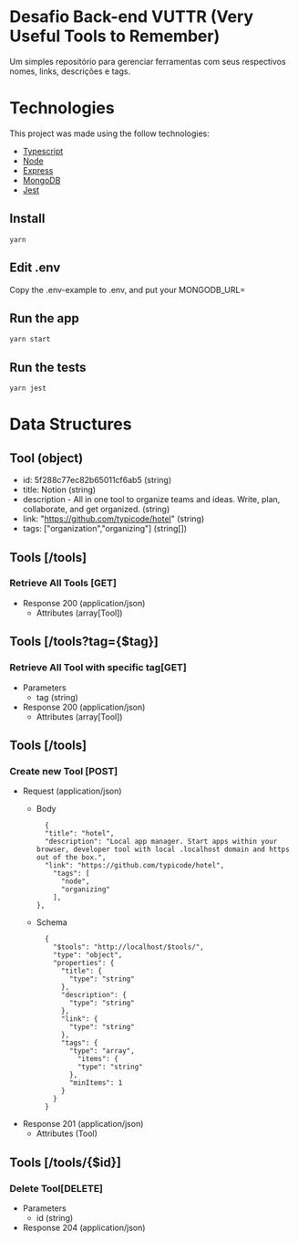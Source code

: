# Desafio Back-end VUTTR (Very Useful Tools to Remember)
  Um simples repositório para gerenciar ferramentas com seus respectivos nomes, links, descrições e tags.

# Technologies
This project was made using the follow technologies:

* [Typescript](https://www.typescriptlang.org/)
* [Node](https://nodejs.org/en/)
* [Express](https://expressjs.com/)
* [MongoDB](https://mongodb.com/docs)
* [Jest](https://jestjs.io/)



## Install

    yarn

## Edit .env

  Copy the .env-example to .env, and put your MONGODB_URL=

## Run the app

    yarn start


## Run the tests

    yarn jest

# Data Structures

## Tool (object)
+ id: 5f288c77ec82b65011cf6ab5 (string)
+ title: Notion (string)
+ description - All in one tool to organize teams and ideas. Write, plan, collaborate, and get organized. (string)
+ link: "https://github.com/typicode/hotel" (string)
+ tags: ["organization","organizing"] (string[])



## Tools [/tools]

### Retrieve All Tools [GET]
+ Response 200 (application/json)
    + Attributes (array[Tool])

## Tools [/tools?tag={$tag}]

### Retrieve All Tool with specific tag[GET]
+ Parameters
    + tag (string)
+ Response 200 (application/json)
    + Attributes (array[Tool])

## Tools [/tools]

### Create new Tool  [POST]
+ Request (application/json)
    + Body

            {
            "title": "hotel",
            "description": "Local app manager. Start apps within your browser, developer tool with local .localhost domain and https out of the box.",
            "link": "https://github.com/typicode/hotel",
              "tags": [
                "node",
                "organizing"
              ],
          },
    + Schema

            {
              "$tools": "http://localhost/$tools/",
              "type": "object",
              "properties": {
                "title": {
                  "type": "string"
                },
                "description": {
                  "type": "string"
                },
                "link": {
                  "type": "string"
                },
                "tags": {
                  "type": "array",
                    "items": {
                    "type": "string"
                  },
                  "minItems": 1
                }
              }
            }
+ Response 201 (application/json)
    + Attributes (Tool)


## Tools [/tools/{$id}]

### Delete Tool[DELETE]
+ Parameters
    + id (string)
+ Response 204 (application/json)

